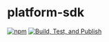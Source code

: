 # platform-sdk

[![npm](https://img.shields.io/npm/v/@wenex/sdk)](https://www.npmjs.com/package/@wenex/sdk)
[![Build, Test, and Publish](https://github.com/wenex-org/platform-sdk/actions/workflows/npm-ci.yml/badge.svg)](https://github.com/wenex-org/platform-sdk/actions/workflows/npm-ci.yml)
